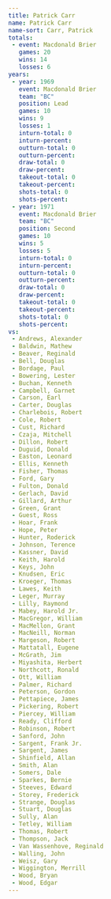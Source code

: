 ```yaml
---
title: Patrick Carr
name: Patrick Carr
name-sort: Carr, Patrick
totals:
 - event: Macdonald Brier
   games: 20
   wins: 14
   losses: 6
years:
 - year: 1969
   event: Macdonald Brier
   team: "BC"
   position: Lead
   games: 10
   wins: 9
   losses: 1
   inturn-total: 0
   inturn-percent:
   outturn-total: 0
   outturn-percent:
   draw-total: 0
   draw-percent:
   takeout-total: 0
   takeout-percent:
   shots-total: 0
   shots-percent:
 - year: 1971
   event: Macdonald Brier
   team: "BC"
   position: Second
   games: 10
   wins: 5
   losses: 5
   inturn-total: 0
   inturn-percent:
   outturn-total: 0
   outturn-percent:
   draw-total: 0
   draw-percent:
   takeout-total: 0
   takeout-percent:
   shots-total: 0
   shots-percent:
vs:
 - Andrews, Alexander
 - Baldwin, Mathew
 - Beaver, Reginald
 - Bell, Douglas
 - Bordage, Paul
 - Bowering, Lester
 - Buchan, Kenneth
 - Campbell, Garnet
 - Carson, Earl
 - Carter, Douglas
 - Charlebois, Robert
 - Cole, Robert
 - Cust, Richard
 - Czaja, Mitchell
 - Dillon, Robert
 - Duguid, Donald
 - Easton, Leonard
 - Ellis, Kenneth
 - Fisher, Thomas
 - Ford, Gary
 - Fulton, Donald
 - Gerlach, David
 - Gillard, Arthur
 - Green, Grant
 - Guest, Ross
 - Hoar, Frank
 - Hope, Peter
 - Hunter, Roderick
 - Johnson, Terence
 - Kassner, David
 - Keith, Harold
 - Keys, John
 - Knudsen, Eric
 - Kroeger, Thomas
 - Lawes, Keith
 - Leger, Murray
 - Lilly, Raymond
 - Mabey, Harold Jr.
 - MacGregor, William
 - MacMellon, Grant
 - MacNeill, Norman
 - Margeson, Robert
 - Mattatall, Eugene
 - McGrath, Jim
 - Miyashita, Herbert
 - Northcott, Ronald
 - Ott, William
 - Palmer, Richard
 - Peterson, Gordon
 - Pettapiece, James
 - Pickering, Robert
 - Piercey, William
 - Ready, Clifford
 - Robinson, Robert
 - Sanford, John
 - Sargent, Frank Jr.
 - Sargent, James
 - Shinfield, Allan
 - Smith, Alan
 - Somers, Dale
 - Sparkes, Bernie
 - Steeves, Edward
 - Storey, Frederick
 - Strange, Douglas
 - Stuart, Douglas
 - Sully, Alan
 - Tetley, William
 - Thomas, Robert
 - Thompson, Jack
 - Van Wassenhove, Reginald
 - Walling, John
 - Weisz, Gary
 - Wiggington, Merrill
 - Wood, Bryan
 - Wood, Edgar
---
```

